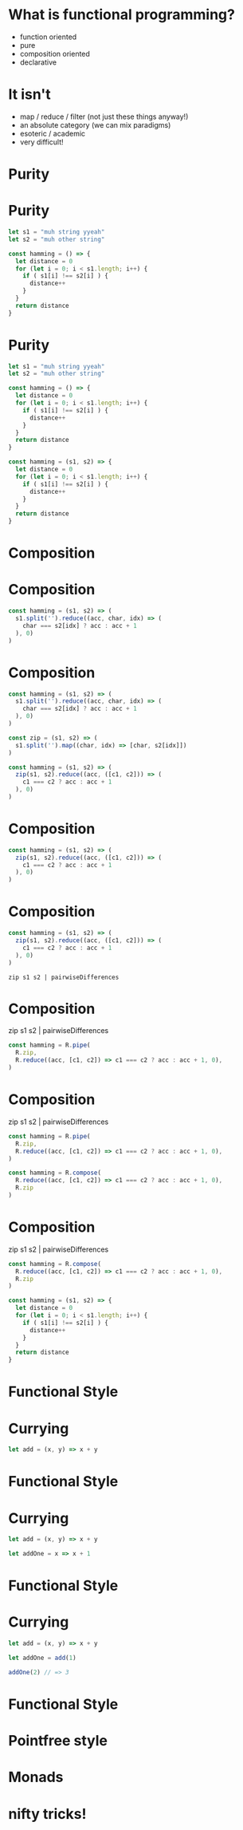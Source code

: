 # What is functional programming?

- function oriented
- pure
- composition oriented
- declarative

# It isn't

- map / reduce / filter (not just these things anyway!)
- an absolute category (we can mix paradigms)
- esoteric / academic
- very difficult!


# Purity


# Purity

```javascript
let s1 = "muh string yyeah"
let s2 = "muh other string"

const hamming = () => {
  let distance = 0
  for (let i = 0; i < s1.length; i++) {
    if ( s1[i] !== s2[i] ) {
      distance++
    }
  }
  return distance
}
```


# Purity

```javascript
let s1 = "muh string yyeah"
let s2 = "muh other string"

const hamming = () => {
  let distance = 0
  for (let i = 0; i < s1.length; i++) {
    if ( s1[i] !== s2[i] ) {
      distance++
    }
  }
  return distance
}

const hamming = (s1, s2) => {
  let distance = 0
  for (let i = 0; i < s1.length; i++) {
    if ( s1[i] !== s2[i] ) {
      distance++
    }
  }
  return distance
}
```


# Composition


# Composition

```javascript
const hamming = (s1, s2) => (
  s1.split('').reduce((acc, char, idx) => (
    char === s2[idx] ? acc : acc + 1
  ), 0)
)
```


# Composition

```javascript
const hamming = (s1, s2) => (
  s1.split('').reduce((acc, char, idx) => (
    char === s2[idx] ? acc : acc + 1
  ), 0)
)

const zip = (s1, s2) => (
  s1.split('').map((char, idx) => [char, s2[idx]])
)

const hamming = (s1, s2) => (
  zip(s1, s2).reduce((acc, ([c1, c2])) => (
    c1 === c2 ? acc : acc + 1
  ), 0)
)
```


# Composition

```javascript
const hamming = (s1, s2) => (
  zip(s1, s2).reduce((acc, ([c1, c2])) => (
    c1 === c2 ? acc : acc + 1
  ), 0)
)
```


# Composition

```javascript
const hamming = (s1, s2) => (
  zip(s1, s2).reduce((acc, ([c1, c2])) => (
    c1 === c2 ? acc : acc + 1
  ), 0)
)
```

```
zip s1 s2 | pairwiseDifferences
```


# Composition

zip s1 s2 | pairwiseDifferences

```javascript
const hamming = R.pipe(
  R.zip,
  R.reduce((acc, [c1, c2]) => c1 === c2 ? acc : acc + 1, 0),
)
```


# Composition

zip s1 s2 | pairwiseDifferences

```javascript
const hamming = R.pipe(
  R.zip,
  R.reduce((acc, [c1, c2]) => c1 === c2 ? acc : acc + 1, 0),
)

const hamming = R.compose(
  R.reduce((acc, [c1, c2]) => c1 === c2 ? acc : acc + 1, 0),
  R.zip
)
```


# Composition

zip s1 s2 | pairwiseDifferences

```javascript
const hamming = R.compose(
  R.reduce((acc, [c1, c2]) => c1 === c2 ? acc : acc + 1, 0),
  R.zip
)

const hamming = (s1, s2) => {
  let distance = 0
  for (let i = 0; i < s1.length; i++) {
    if ( s1[i] !== s2[i] ) {
      distance++
    }
  }
  return distance
}
```


# Functional Style

# Currying

```javascript
let add = (x, y) => x + y
```


# Functional Style

# Currying

```javascript
let add = (x, y) => x + y

let addOne = x => x + 1
```


# Functional Style

# Currying

```javascript
let add = (x, y) => x + y

let addOne = add(1)

addOne(2) // => 3
```


# Functional Style

# Pointfree style


# Monads


# nifty tricks!
